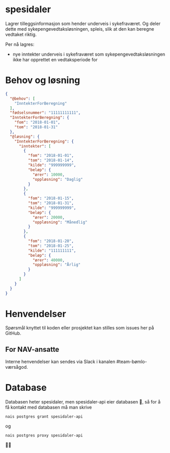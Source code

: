 spesidaler
============
Lagrer tilleggsinformasjon som hender underveis i sykefraværet. Og deler dette med sykepengevedtaksløsningen, spleis, slik at den kan beregne vedtaket riktig.

Per nå lagres:
- nye inntekter underveis i sykefraværet som sykepengevedtaksløsningen ikke har opprettet en vedtaksperiode for

# Behov og løsning
```json
{
  "@behov": [
    "InntekterForBeregning" 
  ],
  "fødselsnummer": "11111111111",
  "InntekterForBeregning": {
    "fom": "2018-01-01",
    "tom": "2018-01-31"
  },
  "@løsning": {
    "InntekterForBeregning": {
      "inntekter": [
        {
          "fom": "2018-01-01",
          "tom": "2018-01-14",
          "kilde": "999999999",
          "beløp": {
            "ører": 10000,
            "oppløsning": "Daglig"
          }
        },
        {
          "fom": "2018-01-15",
          "tom": "2018-01-31",
          "kilde": "999999999",
          "beløp": {
            "ører": 20000,
            "oppløsning": "Månedlig"
          }
        },
        {
          "fom": "2018-01-20",
          "tom": "2018-01-25",
          "kilde": "111111111",
          "beløp": {
            "ører": 40000,
            "oppløsning": "Årlig"
          }
        }
      ]
    }
  }
}
```

# Henvendelser
Spørsmål knyttet til koden eller prosjektet kan stilles som issues her på GitHub.

## For NAV-ansatte
Interne henvendelser kan sendes via Slack i kanalen #team-bømlo-værsågod.

# Database
Databasen heter spesidaler, men spesidaler-api eier databasen 🤯, så for å få kontakt med databasen må man skrive

`nais postgres grant spesidaler-api`

og

`nais postgres proxy spesidaler-api` 

💪🏼
